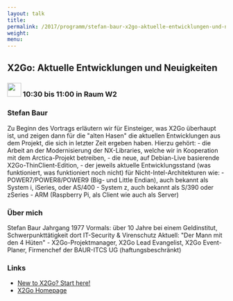 ```yaml
---
layout: talk
title:
permalink: /2017/programm/stefan-baur-x2go-aktuelle-entwicklungen-und-neuigkeiten/
weight:
menu:
---
```

## X2Go: Aktuelle Entwicklungen und Neuigkeiten

### <img height = "32" src="../../../images/talk.svg"> 10:30 bis 11:00 in Raum W2

### Stefan Baur

Zu Beginn des Vortrags erläutern wir für Einsteiger, was X2Go überhaupt ist, und zeigen dann für die "alten Hasen" die aktuellen Entwicklungen aus dem Projekt, die sich in letzter Zeit ergeben haben. Hierzu gehört: - die Arbeit an der Modernisierung der NX-Libraries, welche wir in   Kooperation mit dem Arctica-Projekt betreiben, - die neue, auf Debian-Live basierende X2Go-ThinClient-Edition, - der jeweils aktuelle Entwicklungsstand (was funktioniert, was funktioniert   noch nicht) für Nicht-Intel-Architekturen wie:   - POWER7/POWER8/POWER9 (Big- und Little Endian), auch bekannt als     System i, iSeries, oder AS/400   - System z, auch bekannt als S/390 oder zSeries   - ARM (Raspberry Pi, als Client wie auch als Server)

### Über mich

Stefan Baur Jahrgang 1977 Vormals: über 10 Jahre bei einem Geldinstitut, Schwerpunkttätigkeit dort IT-Security & Virenschutz Aktuell: "Der Mann mit den 4 Hüten" - X2Go-Projektmanager, X2Go Lead Evangelist, X2Go Event-Planer, Firmenchef der BAUR-ITCS UG (haftungsbeschränkt)

### Links

- <a href="http://wiki.x2go.org/doku.php/doc:newtox2go" target="_blank">New to X2Go? Start here!</a>
- <a href="http://www.x2go.org/" target="_blank">X2Go Homepage</a>
